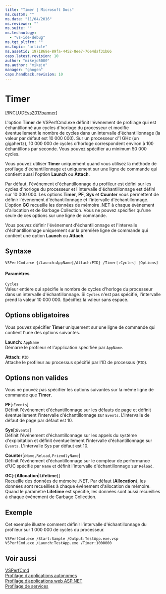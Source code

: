 ```yaml
---
title: "Timer | Microsoft Docs"
ms.custom: ""
ms.date: "11/04/2016"
ms.reviewer: ""
ms.suite: ""
ms.technology: 
  - "vs-ide-debug"
ms.tgt_pltfrm: ""
ms.topic: "article"
ms.assetid: 1971868e-89fa-4452-8ee7-76e4daf31b66
caps.latest.revision: 10
author: "mikejo5000"
ms.author: "mikejo"
manager: "ghogen"
caps.handback.revision: 10
---
```

# Timer
[!INCLUDE[vs2017banner](../code-quality/includes/vs2017banner.md)]

L'option **Timer** de VSPerfCmd.exe définit l'événement de profilage qui est échantillonné aux cycles d'horloge du processeur et modifie éventuellement le nombre de cycles dans un intervalle d'échantillonnage \(la valeur par défaut est 10 000 000\).  Sur un processeur d'1 GHz \(un gigahertz\), 10 000 000 de cycles d'horloge correspondent environ à 100 échantillons par seconde.  Vous pouvez spécifier au minimum 50 000 cycles.  
  
 Vous pouvez utiliser **Timer** uniquement quand vous utilisez la méthode de profilage d'échantillonnage et uniquement sur une ligne de commande qui contient aussi l'option **Launch** ou **Attach**.  
  
 Par défaut, l'événement d'échantillonnage du profileur est défini sur les cycles d'horloge du processeur et l'intervalle d'échantillonnage est défini sur 10 000 000.  Les options **Timer**, **PF**, **Sys** et **Counter** vous permettent de définir l'événement d'échantillonnage et l'intervalle d'échantillonnage.  L'option **GC** recueille les données de mémoire .NET à chaque événement d'allocation et de Garbage Collection.  Vous ne pouvez spécifier qu'une seule de ces options sur une ligne de commande.  
  
 Vous pouvez définir l'événement d'échantillonnage et l'intervalle d'échantillonnage uniquement sur la première ligne de commande qui contient une option **Launch** ou **Attach**.  
  
## Syntaxe  
  
```  
VSPerfCmd.exe {/Launch:AppName|/Attach:PID} /Timer[:Cycles] [Options]  
```  
  
#### Paramètres  
 `Cycles`  
 Valeur entière qui spécifie le nombre de cycles d'horloge du processeur dans un intervalle d'échantillonnage.  Si `Cycles` n'est pas spécifié, l'intervalle prend la valeur 10 000 000.  Spécifiez la valeur sans espace.  
  
## Options obligatoires  
 Vous pouvez spécifier **Timer** uniquement sur une ligne de commande qui contient l'une des options suivantes.  
  
 **Launch:** `AppName`  
 Démarre le profileur et l'application spécifiée par `AppName`.  
  
 **Attach:** `PID`  
 Attache le profileur au processus spécifié par l'ID de processus \(`PID`\).  
  
## Options non valides  
 Vous ne pouvez pas spécifier les options suivantes sur la même ligne de commande que **Timer**.  
  
 **PF**\[**:**`Events`\]  
 Définit l'événement d'échantillonnage sur les défauts de page et définit éventuellement l'intervalle d'échantillonnage sur `Events`.  L'intervalle de défaut de page par défaut est 10.  
  
 **Sys**\[**:**`Events`\]  
 Définit l'événement d'échantillonnage sur les appels du système d'exploitation et définit éventuellement l'intervalle d'échantillonnage sur `Events`.  L'intervalle Sys par défaut est 10.  
  
 **Counter**\[**:**`Name,Reload,FriendlyName`\]  
 Définit l'événement d'échantillonnage sur le compteur de performance d'UC spécifié par `Name` et définit l'intervalle d'échantillonnage sur `Reload`.  
  
 **GC**\[**:**{**Allocation**&#124;**Lifetime**}\]  
 Recueille des données de mémoire .NET.  Par défaut \(**Allocation**\), les données sont recueillies à chaque événement d'allocation de mémoire.  Quand le paramètre **Lifetime** est spécifié, les données sont aussi recueillies à chaque événement de Garbage Collection.  
  
## Exemple  
 Cet exemple illustre comment définir l'intervalle d'échantillonnage du profileur sur 1 000 000 de cycles du processeur.  
  
```  
VSPerfCmd.exe /Start:Sample /Output:TestApp.exe.vsp  
VSPerfCmd.exe /Launch:TestApp.exe /Timer:1000000  
```  
  
## Voir aussi  
 [VSPerfCmd](../profiling/vsperfcmd.md)   
 [Profilage d’applications autonomes](../profiling/command-line-profiling-of-stand-alone-applications.md)   
 [Profilage d’applications web ASP.NET](../profiling/command-line-profiling-of-aspnet-web-applications.md)   
 [Profilage de services](../profiling/command-line-profiling-of-services.md)